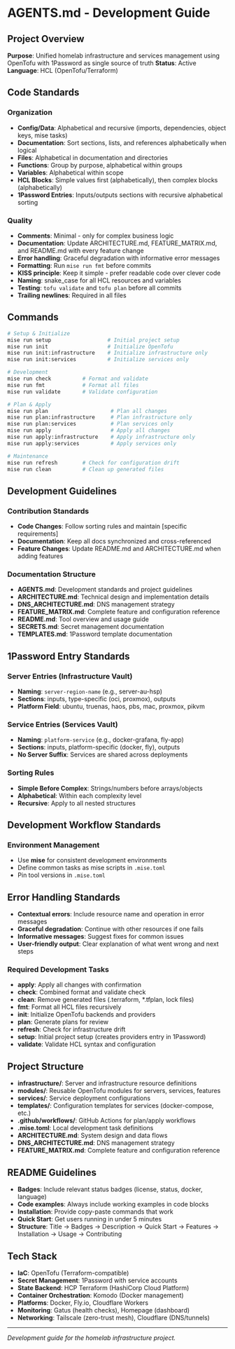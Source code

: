 # AGENTS.md - Development Guide

## Project Overview
**Purpose**: Unified homelab infrastructure and services management using OpenTofu with 1Password as single source of truth
**Status**: Active
**Language**: HCL (OpenTofu/Terraform)

## Code Standards

### Organization
- **Config/Data**: Alphabetical and recursive (imports, dependencies, object keys, mise tasks)
- **Documentation**: Sort sections, lists, and references alphabetically when logical
- **Files**: Alphabetical in documentation and directories
- **Functions**: Group by purpose, alphabetical within groups
- **Variables**: Alphabetical within scope
- **HCL Blocks**: Simple values first (alphabetically), then complex blocks (alphabetically)
- **1Password Entries**: Inputs/outputs sections with recursive alphabetical sorting

### Quality
- **Comments**: Minimal - only for complex business logic
- **Documentation**: Update ARCHITECTURE.md, FEATURE_MATRIX.md, and README.md with every feature change
- **Error handling**: Graceful degradation with informative error messages
- **Formatting**: Run `mise run fmt` before commits
- **KISS principle**: Keep it simple - prefer readable code over clever code
- **Naming**: snake_case for all HCL resources and variables
- **Testing**: `tofu validate` and `tofu plan` before all commits
- **Trailing newlines**: Required in all files

## Commands
```bash
# Setup & Initialize
mise run setup                  # Initial project setup
mise run init                   # Initialize OpenTofu
mise run init:infrastructure    # Initialize infrastructure only
mise run init:services          # Initialize services only

# Development
mise run check          # Format and validate
mise run fmt            # Format all files
mise run validate       # Validate configuration

# Plan & Apply
mise run plan                    # Plan all changes
mise run plan:infrastructure     # Plan infrastructure only
mise run plan:services           # Plan services only
mise run apply                   # Apply all changes
mise run apply:infrastructure    # Apply infrastructure only
mise run apply:services          # Apply services only

# Maintenance
mise run refresh        # Check for configuration drift
mise run clean          # Clean up generated files
```

## Development Guidelines

### Contribution Standards
- **Code Changes**: Follow sorting rules and maintain [specific requirements]
- **Documentation**: Keep all docs synchronized and cross-referenced
- **Feature Changes**: Update README.md and ARCHITECTURE.md when adding features

### Documentation Structure
- **AGENTS.md**: Development standards and project guidelines
- **ARCHITECTURE.md**: Technical design and implementation details
- **DNS_ARCHITECTURE.md**: DNS management strategy
- **FEATURE_MATRIX.md**: Complete feature and configuration reference
- **README.md**: Tool overview and usage guide
- **SECRETS.md**: Secret management documentation
- **TEMPLATES.md**: 1Password template documentation

## 1Password Entry Standards

### Server Entries (Infrastructure Vault)
- **Naming**: `server-region-name` (e.g., server-au-hsp)
- **Sections**: inputs, type-specific (oci, proxmox), outputs
- **Platform Field**: ubuntu, truenas, haos, pbs, mac, proxmox, pikvm

### Service Entries (Services Vault)
- **Naming**: `platform-service` (e.g., docker-grafana, fly-app)
- **Sections**: inputs, platform-specific (docker, fly), outputs
- **No Server Suffix**: Services are shared across deployments

### Sorting Rules
- **Simple Before Complex**: Strings/numbers before arrays/objects
- **Alphabetical**: Within each complexity level
- **Recursive**: Apply to all nested structures

## Development Workflow Standards

### Environment Management
- Use **mise** for consistent development environments
- Define common tasks as mise scripts in `.mise.toml`
- Pin tool versions in `.mise.toml`

## Error Handling Standards
- **Contextual errors**: Include resource name and operation in error messages
- **Graceful degradation**: Continue with other resources if one fails
- **Informative messages**: Suggest fixes for common issues
- **User-friendly output**: Clear explanation of what went wrong and next steps

### Required Development Tasks
- **apply**: Apply all changes with confirmation
- **check**: Combined format and validate check
- **clean**: Remove generated files (.terraform, *.tfplan, lock files)
- **fmt**: Format all HCL files recursively
- **init**: Initialize OpenTofu backends and providers
- **plan**: Generate plans for review
- **refresh**: Check for infrastructure drift
- **setup**: Initial project setup (creates providers entry in 1Password)
- **validate**: Validate HCL syntax and configuration

## Project Structure
- **infrastructure/**: Server and infrastructure resource definitions
- **modules/**: Reusable OpenTofu modules for servers, services, features
- **services/**: Service deployment configurations
- **templates/**: Configuration templates for services (docker-compose, etc.)
- **.github/workflows/**: GitHub Actions for plan/apply workflows
- **.mise.toml**: Local development task definitions
- **ARCHITECTURE.md**: System design and data flows
- **DNS_ARCHITECTURE.md**: DNS management strategy
- **FEATURE_MATRIX.md**: Complete feature and configuration reference

## README Guidelines
- **Badges**: Include relevant status badges (license, status, docker, language)
- **Code examples**: Always include working examples in code blocks
- **Installation**: Provide copy-paste commands that work
- **Quick Start**: Get users running in under 5 minutes
- **Structure**: Title → Badges → Description → Quick Start → Features → Installation → Usage → Contributing

## Tech Stack
- **IaC**: OpenTofu (Terraform-compatible)
- **Secret Management**: 1Password with service accounts
- **State Backend**: HCP Terraform (HashiCorp Cloud Platform)
- **Container Orchestration**: Komodo (Docker management)
- **Platforms**: Docker, Fly.io, Cloudflare Workers
- **Monitoring**: Gatus (health checks), Homepage (dashboard)
- **Networking**: Tailscale (zero-trust mesh), Cloudflare (DNS/tunnels)

---

*Development guide for the homelab infrastructure project.*

